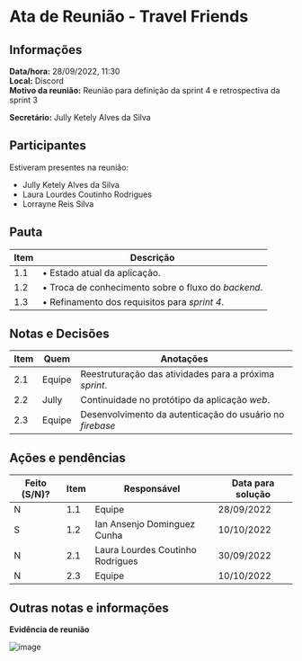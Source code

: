 # Ata de Reunião - Travel Friends

## Informações
**Data/hora:** 28/09/2022, 11:30  
**Local:** Discord  
**Motivo da reunião:** Reunião para definição da sprint 4 e retrospectiva da sprint 3 

**Secretário:** Jully Ketely Alves da Silva  

## Participantes
Estiveram presentes na reunião:
- Jully Ketely Alves da Silva
- Laura Lourdes Coutinho Rodrigues
- Lorrayne Reis Silva

## Pauta

Item | Descrição
---- | ----
1.1 | • Estado atual da aplicação.
1.2 | • Troca de conhecimento sobre o fluxo do *backend*. 
1.3 | • Refinamento dos requisitos para *sprint 4*.

## Notas e Decisões
Item | Quem | Anotações |
---- | ---- | ---- |
2.1 | Equipe | Reestruturação das atividades para a próxima *sprint*. |
2.2 | Jully | Continuidade no protótipo da aplicação *web*. |
2.3 | Equipe | Desenvolvimento da autenticação do usuário no *firebase* |

## Ações e pendências
| Feito (S/N)? | Item | Responsável | Data para solução |
| ---- | ---- | ---- | ---- |
| N | 1.1 | Equipe | 28/09/2022 |
| S | 1.2 | Ian Ansenjo Dominguez Cunha | 10/10/2022 |
| N | 2.1 | Laura Lourdes Coutinho Rodrigues | 30/09/2022 |
| N | 2.3 | Equipe | 10/10/2022 |

## Outras notas e informações

**Evidência de reunião**

![image](https://user-images.githubusercontent.com/42702863/192833586-7602d9c9-69e7-493c-812f-bc979c48a67b.png)
